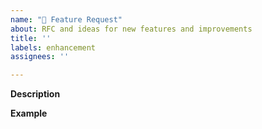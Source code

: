 ```yaml
---
name: "🚀 Feature Request"
about: RFC and ideas for new features and improvements
title: ''
labels: enhancement
assignees: ''

---
```


**Description**
<!-- A clear and concise description of the new feature. -->

**Example**
<!-- A simple example of the new feature in action (include PHP code, use cases, etc.)
     If the new feature changes an existing feature, include a simple before/after comparison. -->
